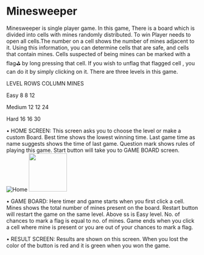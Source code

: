 # Minesweeper
Minesweeper is single player game. In this game, There is a board which is divided into cells with mines randomly distributed. To win Player needs to open all cells.The number on a cell shows the number of mines adjacent to it. Using this information, you can determine cells that are safe, and cells that contain mines. Cells suspected of being mines can be marked with a flag⛳ by long pressing that cell. If you wish to unflag that flagged cell , you can do it by simply clicking on it. There are three levels in this game.


LEVEL	 ROWS	 COLUMN	 MINES

Easy	  8	    8	     12

Medium  12	    12	   24

Hard	  16	    16	   30



•	HOME SCREEN: This screen asks you to choose the level or make a custom Board. Best time shows the lowest winning time. Last game time as name suggests shows the time of last game. Question mark shows rules of playing this game. Start button will take you to GAME BOARD screen.
![Home](https://user-images.githubusercontent.com/81226043/136812209-fe97a511-9385-4db6-a644-04cb764cb2c3.png)
<img src="https://user-images.githubusercontent.com/81226043/136812209-fe97a511-9385-4db6-a644-04cb764cb2c3.png" width="100" height="100">

•	GAME BOARD: Here timer and game starts when you first click a cell. Mines shows the total number of mines present on the board. Restart button will restart the game on the same level. Above ss is Easy level. No. of chances to mark a flag is equal to no. of mines. Game ends when you click a cell where mine is present or you are out of your chances to mark a flag.

•	RESULT SCREEN: Results are shown on this screen. When you lost the color of the button is red and it is green when you won the game.
